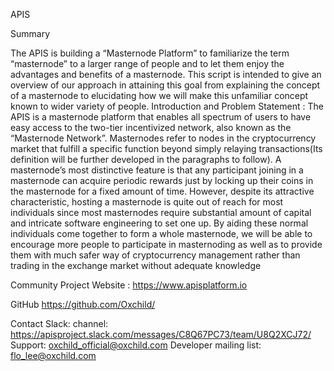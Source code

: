 APIS

Summary

The APIS is building a “Masternode Platform” to familiarize the term “masternode” to a larger range of people and to let them enjoy the advantages and benefits of a masternode. This script is intended to give an overview of our approach in attaining this goal from explaining the concept of a masternode to elucidating how we will make this unfamiliar concept known to wider variety of people. Introduction and Problem Statement : The APIS is a masternode platform that enables all spectrum of users to have easy access to the two-tier incentivized network, also known as the “Masternode Network”. Masternodes refer to nodes in the cryptocurrency market that fulfill a specific function beyond simply relaying transactions(Its definition will be further developed in the paragraphs to follow). A masternode’s most distinctive feature is that any participant joining in a masternode can acquire periodic rewards just by locking up their coins in the masternode for a fixed amount of time. However, despite its attractive characteristic, hosting a masternode is quite out of reach for most individuals since most masternodes require substantial amount of capital and intricate software engineering to set one up. By aiding these normal individuals come together to form a whole masternode, we will be able to encourage more people to participate in masternoding as well as to provide them with much safer way of cryptocurrency management rather than trading in the exchange market without adequate knowledge

Community
Project Website :
https://www.apisplatform.io

GitHub
https://github.com/Oxchild/

Contact
Slack: channel: https://apisproject.slack.com/messages/C8Q67PC73/team/U8Q2XCJ72/ Support: oxchild_official@oxchild.com Developer mailing list: flo_lee@oxchild.com
